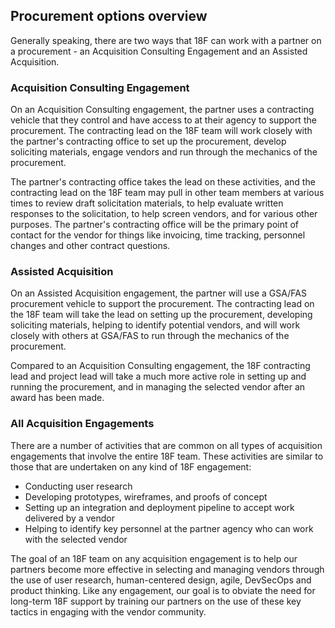 ## Procurement options overview

Generally speaking, there are two ways that 18F can work with a partner on a procurement - an Acquisition Consulting Engagement and an Assisted Acquisition.

### Acquisition Consulting Engagement

On an Acquisition Consulting engagement, the partner uses a contracting vehicle that they control and have access to at their agency to support the procurement. The contracting lead on the 18F team will work closely with the partner's contracting office to set up the procurement, develop soliciting materials, engage vendors and run through the mechanics of the procurement. 

The partner's contracting office takes the lead on these activities, and the contracting lead on the 18F team may pull in other team members at various times to review draft solicitation materials, to help evaluate written responses to the solicitation, to help screen vendors, and for various other purposes. The partner's contracting office will be the primary point of contact for the vendor for things like invoicing, time tracking, personnel changes and other contract questions.


### Assisted Acquisition 

On an Assisted Acquisition engagement, the partner will use a GSA/FAS procurement vehicle to support the procurement. The contracting lead on the 18F team will take the lead on setting up the procurement, developing soliciting materials, helping to identify potential vendors, and will work closely with others at GSA/FAS to run through the mechanics of the procurement. 

Compared to an Acquisition Consulting engagement, the 18F contracting lead and project lead will take a much more active role in setting up and running the procurement, and in managing the selected vendor after an award has been made. 

### All Acquisition Engagements

There are a number of activities that are common on all types of acquisition engagements that involve the entire 18F team. These activities are similar to those that are undertaken on any kind of 18F engagement:

* Conducting user research
* Developing prototypes, wireframes, and proofs of concept
* Setting up an integration and deployment pipeline to accept work delivered by a vendor
* Helping to identify key personnel at the partner agency who can work with the selected vendor

The goal of an 18F team on any acquisition engagement is to help our partners become more effective in selecting and managing vendors through the use of user research, human-centered design, agile, DevSecOps and product thinking. Like any engagement, our goal is to obviate the need for long-term 18F support by training our partners on the use of these key tactics in engaging with the vendor community.
